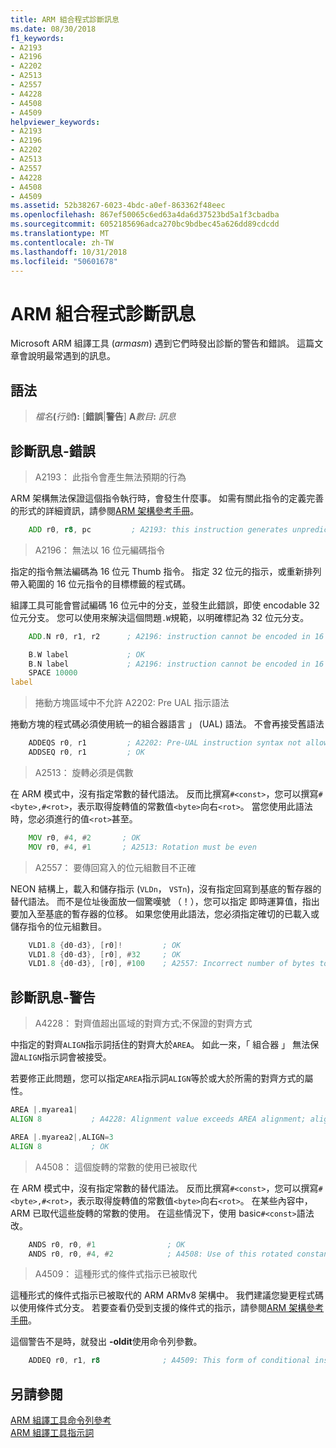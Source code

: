 ```yaml
---
title: ARM 組合程式診斷訊息
ms.date: 08/30/2018
f1_keywords:
- A2193
- A2196
- A2202
- A2513
- A2557
- A4228
- A4508
- A4509
helpviewer_keywords:
- A2193
- A2196
- A2202
- A2513
- A2557
- A4228
- A4508
- A4509
ms.assetid: 52b38267-6023-4bdc-a0ef-863362f48eec
ms.openlocfilehash: 867ef50065c6ed63a4da6d37523bd5a1f3cbadba
ms.sourcegitcommit: 6052185696adca270bc9bdbec45a626dd89cdcdd
ms.translationtype: MT
ms.contentlocale: zh-TW
ms.lasthandoff: 10/31/2018
ms.locfileid: "50601678"
---
```

# <a name="arm-assembler-diagnostic-messages"></a>ARM 組合程式診斷訊息

Microsoft ARM 組譯工具 (*armasm*) 遇到它們時發出診斷的警告和錯誤。 這篇文章會說明最常遇到的訊息。

## <a name="syntax"></a>語法

> <em>檔名</em>**(**<em>行號</em>**):** \[**錯誤**|**警告**] **A**<em>數目</em>**:** *訊息*

## <a name="diagnostic-messages---errors"></a>診斷訊息-錯誤

> A2193： 此指令會產生無法預期的行為

ARM 架構無法保證這個指令執行時，會發生什麼事。  如需有關此指令的定義完善的形式的詳細資訊，請參閱[ARM 架構參考手冊](http://go.microsoft.com/fwlink/p/?linkid=246464)。

```asm
    ADD r0, r8, pc         ; A2193: this instruction generates unpredictable behavior
```

> A2196： 無法以 16 位元編碼指令

指定的指令無法編碼為 16 位元 Thumb 指令。  指定 32 位元的指示，或重新排列帶入範圍的 16 位元指令的目標標籤的程式碼。

組譯工具可能會嘗試編碼 16 位元中的分支，並發生此錯誤，即使 encodable 32 位元分支。 您可以使用來解決這個問題`.W`規範，以明確標記為 32 位元分支。

```asm
    ADD.N r0, r1, r2      ; A2196: instruction cannot be encoded in 16 bits

    B.W label             ; OK
    B.N label             ; A2196: instruction cannot be encoded in 16 bits
    SPACE 10000
label
```

> 捲動方塊區域中不允許 A2202: Pre UAL 指示語法

捲動方塊的程式碼必須使用統一的組合器語言 」 (UAL) 語法。  不會再接受舊語法

```asm
    ADDEQS r0, r1         ; A2202: Pre-UAL instruction syntax not allowed in THUMB region
    ADDSEQ r0, r1         ; OK
```

> A2513： 旋轉必須是偶數

在 ARM 模式中，沒有指定常數的替代語法。  反而比撰寫`#<const>`，您可以撰寫`#<byte>,#<rot>`，表示取得旋轉值的常數值`<byte>`向右`<rot>`。  當您使用此語法時，您必須進行的值`<rot>`甚至。

```asm
    MOV r0, #4, #2       ; OK
    MOV r0, #4, #1       ; A2513: Rotation must be even
```

> A2557： 要傳回寫入的位元組數目不正確

NEON 結構上，載入和儲存指示 (`VLDn`， `VSTn`)，沒有指定回寫到基底的暫存器的替代語法。  而不是位址後面放一個驚嘆號 （！），您可以指定 即時運算值，指出要加入至基底的暫存器的位移。  如果您使用此語法，您必須指定確切的已載入或儲存指令的位元組數目。

```asm
    VLD1.8 {d0-d3}, [r0]!         ; OK
    VLD1.8 {d0-d3}, [r0], #32     ; OK
    VLD1.8 {d0-d3}, [r0], #100    ; A2557: Incorrect number of bytes to write back
```

## <a name="diagnostic-messages---warnings"></a>診斷訊息-警告

> A4228： 對齊值超出區域的對齊方式;不保證的對齊方式

中指定的對齊`ALIGN`指示詞括住的對齊大於`AREA`。  如此一來，「 組合器 」 無法保證`ALIGN`指示詞會被接受。

若要修正此問題，您可以指定`AREA`指示詞`ALIGN`等於或大於所需的對齊方式的屬性。

```asm
AREA |.myarea1|
ALIGN 8           ; A4228: Alignment value exceeds AREA alignment; alignment not guaranteed

AREA |.myarea2|,ALIGN=3
ALIGN 8           ; OK
```

> A4508： 這個旋轉的常數的使用已被取代

在 ARM 模式中，沒有指定常數的替代語法。  反而比撰寫`#<const>`，您可以撰寫`#<byte>,#<rot>`，表示取得旋轉值的常數值`<byte>`向右`<rot>`。  在某些內容中，ARM 已取代這些旋轉的常數的使用。 在這些情況下，使用 basic`#<const>`語法改。

```asm
    ANDS r0, r0, #1                ; OK
    ANDS r0, r0, #4, #2            ; A4508: Use of this rotated constant is deprecated
```

> A4509： 這種形式的條件式指示已被取代

這種形式的條件式指示已被取代的 ARM ARMv8 架構中。 我們建議您變更程式碼以使用條件式分支。 若要查看仍受到支援的條件式的指示，請參閱[ARM 架構參考手冊](http://go.microsoft.com/fwlink/p/?linkid=246464)。

這個警告不是時，就發出 **-oldit**使用命令列參數。

```asm
    ADDEQ r0, r1, r8              ; A4509: This form of conditional instruction is deprecated
```

## <a name="see-also"></a>另請參閱

[ARM 組譯工具命令列參考](../../assembler/arm/arm-assembler-command-line-reference.md)<br/>
[ARM 組譯工具指示詞](../../assembler/arm/arm-assembler-directives.md)<br/>

